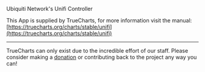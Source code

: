 Ubiquiti Network's Unifi Controller

This App is supplied by TrueCharts, for more information visit the manual: [https://truecharts.org/charts/stable/unifi](https://truecharts.org/charts/stable/unifi)

---

TrueCharts can only exist due to the incredible effort of our staff.
Please consider making a [donation](https://truecharts.org/about/sponsor) or contributing back to the project any way you can!
